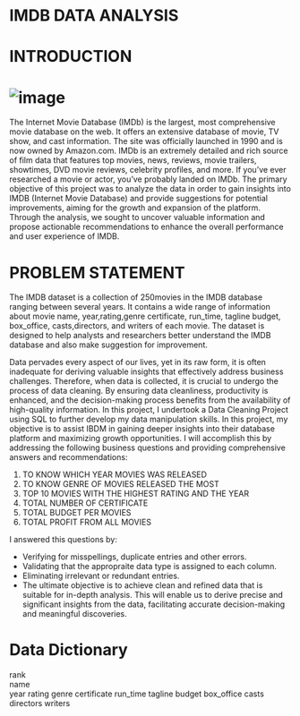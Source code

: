 # IMDB DATA ANALYSIS
# INTRODUCTION
# ![image](https://github.com/MazeedahOloko/IMDB-/assets/128734036/15b286ec-7377-4288-8d92-d39709fe29af)
The Internet Movie Database (IMDb) is the largest, most comprehensive movie database on the web. It offers an extensive database of movie, TV show, and cast information. The site was officially launched in 1990 and is now owned by Amazon.com. IMDb is an extremely detailed and rich source of film data that features top movies, news, reviews, movie trailers, showtimes, DVD movie reviews, celebrity profiles, and more. If you’ve ever researched a movie or actor, you’ve probably landed on IMDb. The primary objective of this project was to analyze the data in order to gain insights into IMDB (Internet Movie Database) and provide suggestions for potential improvements, aiming for the growth and expansion of the platform. Through the analysis, we sought to uncover valuable information and propose actionable recommendations to enhance the overall performance and user experience of IMDB.
# PROBLEM STATEMENT
The IMDB dataset is a collection of 250movies in the IMDB database ranging between several years. It contains a wide range of information about movie name, year,rating,genre	certificate,	run_time,	tagline	budget,	box_office,	casts,directors, and writers of each movie. The dataset is designed to help analysts and researchers better understand the IMDB database and also make suggestion for improvement.

Data pervades every aspect of our lives, yet in its raw form, it is often inadequate for deriving valuable insights that effectively address business challenges. Therefore, when data is collected, it is crucial to undergo the process of data cleaning. By ensuring data cleanliness, productivity is enhanced, and the decision-making process benefits from the availability of high-quality information. In this project, I undertook a Data Cleaning Project using SQL to further develop my data manipulation skills.
In this project, my objective is to assist IBDM in gaining deeper insights into their database platform and maximizing growth opportunities. I will accomplish this by addressing the following business questions and providing comprehensive answers and recommendations:
1. TO KNOW WHICH YEAR MOVIES WAS RELEASED
2. TO KNOW GENRE OF MOVIES RELEASED THE MOST
3. TOP 10 MOVIES WITH THE HIGHEST RATING AND THE YEAR
4. TOTAL NUMBER OF CERTIFICATE
5. TOTAL BUDGET PER MOVIES
6. TOTAL PROFIT FROM ALL MOVIES

I answered this questions by:
* Verifying for misspellings, duplicate entries and other errors. 
* Validating that the appropraite data type is assigned to each column.
* Eliminating irrelevant or redundant entries.
* The ultimate objective is to achieve clean and refined data that is suitable for in-depth analysis. This will enable us to derive precise and significant insights from the data, facilitating accurate decision-making and meaningful discoveries.

# Data Dictionary
rank	
name	
year	rating	genre	certificate	run_time	tagline	budget	box_office	casts	directors	writers




